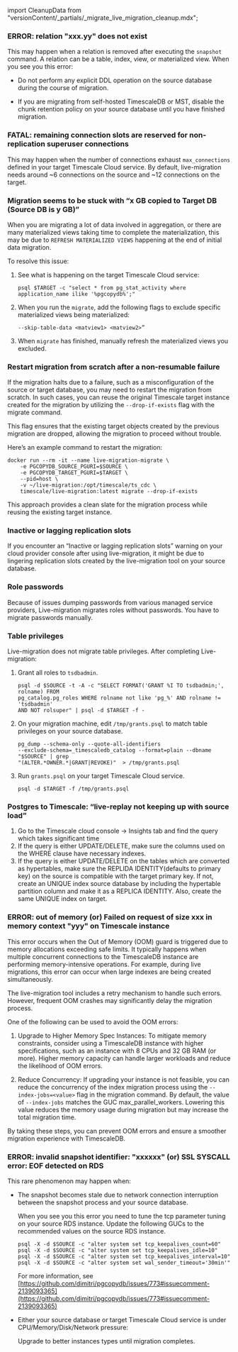 import CleanupData from "versionContent/_partials/_migrate_live_migration_cleanup.mdx";

### ERROR: relation "xxx.yy" does not exist

This may happen when a relation is removed after executing the `snapshot` command. A relation can be
a table, index, view, or materialized view. When you see you this error:

- Do not perform any explicit DDL operation on the source database during the course of migration.

- If you are migrating from self-hosted TimescaleDB or MST, disable the chunk retention policy on your source database 
  until you have finished migration. 

### FATAL: remaining connection slots are reserved for non-replication superuser connections

This may happen when the number of connections exhaust `max_connections` defined in your target Timescale Cloud
service. By default, live-migration needs around ~6 connections on the source and ~12 connections on the target.

### Migration seems to be stuck with “x GB copied to Target DB (Source DB is y GB)”

When you are migrating a lot of data involved in aggregation, or there are many materialized views taking time
to complete the materialization, this may be due to `REFRESH MATERIALIZED VIEWS` happening at the end of initial 
data migration.
 
To resolve this issue:

1. See what is happening on the target Timescale Cloud service:
   ```shell
   psql $TARGET -c "select * from pg_stat_activity where application_name ilike '%pgcopydb%';"
   ```

1. When you run the `migrate`, add the following flags to exclude specific materialized views being materialized:
   ```shell
   --skip-table-data <matview1> <matview2>” 
   ```

1. When `migrate` has finished, manually refresh the materialized views you excluded.


### Restart migration from scratch after a non-resumable failure

If the migration halts due to a failure, such as a misconfiguration of the source or target database, you may need to restart the migration from scratch. In such cases, you can reuse the original Timescale target instance created for the migration by utilizing the `--drop-if-exists` flag with the migrate command.

This flag ensures that the existing target objects created by the previous migration are dropped, allowing the migration to proceed without trouble.

Here’s an example command to restart the migration:

```shell
docker run --rm -it --name live-migration-migrate \
    -e PGCOPYDB_SOURCE_PGURI=$SOURCE \
    -e PGCOPYDB_TARGET_PGURI=$TARGET \
    --pid=host \
    -v ~/live-migration:/opt/timescale/ts_cdc \
    timescale/live-migration:latest migrate --drop-if-exists
```

This approach provides a clean slate for the migration process while reusing the existing target instance.
### Inactive or lagging replication slots

If you encounter an “Inactive or lagging replication slots” warning on your cloud provider console after using live-migration, it might be due to lingering replication slots created by the live-migration tool on your source database.

<CleanupData />


### Role passwords

Because of issues dumping passwords from various managed service providers, Live-migration 
migrates roles without passwords. You have to migrate passwords manually.


### Table privileges

Live-migration does not migrate table privileges. After completing Live-migration: 

1. Grant all roles to `tsdbadmin`.
   ```shell
   psql -d $SOURCE -t -A -c "SELECT FORMAT('GRANT %I TO tsdbadmin;', rolname) FROM 
   pg_catalog.pg_roles WHERE rolname not like 'pg_%' AND rolname != 'tsdbadmin' 
   AND NOT rolsuper" | psql -d $TARGET -f -  
   ```
   
1. On your migration machine, edit `/tmp/grants.psql` to match table privileges on your source database.
   ```shell
   pg_dump --schema-only --quote-all-identifiers 
   --exclude-schema=_timescaledb_catalog --format=plain --dbname "$SOURCE" | grep 
   "(ALTER.*OWNER.*|GRANT|REVOKE)"  > /tmp/grants.psql 
   ```
   
1. Run `grants.psql` on your target Timescale Cloud service. 
   ```shell
   psql -d $TARGET -f /tmp/grants.psql
   ```

### Postgres to Timescale: “live-replay not keeping up with source load”

1. Go to the Timescale cloud console -> Insights tab and find the query which takes significant time
2. If the query is either UPDATE/DELETE, make sure the columns used on the WHERE clause have necessary indexes.
3. If the query is either UPDATE/DELETE on the tables which are converted as hypertables, make sure the REPLIDA IDENTITY(defaults to primary key) on the source is compatible with the target primary key. If not, create an UNIQUE index source database by including the hypertable partition column and make it as a REPLICA IDENTITY. Also, create the same UNIQUE index on target.

### ERROR: out of memory (or) Failed on request of size xxx in memory context "yyy" on Timescale instance

This error occurs when the Out of Memory (OOM) guard is triggered due to memory allocations exceeding safe limits. It typically happens when multiple concurrent connections to the TimescaleDB instance are performing memory-intensive operations. For example, during live migrations, this error can occur when large indexes are being created simultaneously.

The live-migration tool includes a retry mechanism to handle such errors. However, frequent OOM crashes may significantly delay the migration process.

One of the following can be used to avoid the OOM errors:

1. Upgrade to Higher Memory Spec Instances: To mitigate memory constraints, consider using a TimescaleDB instance with higher specifications, such as an instance with 8 CPUs and 32 GB RAM (or more). Higher memory capacity can handle larger workloads and reduce the likelihood of OOM errors.

1. Reduce Concurrency: If upgrading your instance is not feasible, you can reduce the concurrency of the index migration process using the `--index-jobs=<value>` flag in the migration command. By default, the value of `--index-jobs` matches the GUC max_parallel_workers. Lowering this value reduces the memory usage during migration but may increase the total migration time.

By taking these steps, you can prevent OOM errors and ensure a smoother migration experience with TimescaleDB.

### ERROR:  invalid snapshot identifier: "xxxxxx" (or) SSL SYSCALL error: EOF detected on RDS

This rare phenomenon may happen when:

- The snapshot becomes stale due to network connection interruption between the snapshot process and your source database.

  When you see you this error you need to tune the tcp parameter tuning on your source RDS instance. Update the
  following GUCs to the recommended values on the source RDS instance.

   ```shell
   psql -X -d $SOURCE -c "alter system set tcp_keepalives_count=60"
   psql -X -d $SOURCE -c "alter system set tcp_keepalives_idle=10"
   psql -X -d $SOURCE -c "alter system set tcp_keepalives_interval=10"
   psql -X -d $SOURCE -c "alter system set wal_sender_timeout='30min'"
   ```

  For more information, see [https://github.com/dimitri/pgcopydb/issues/773#issuecomment-2139093365](https://github.com/dimitri/pgcopydb/issues/773#issuecomment-2139093365)

- Either your source database or target Timescale Cloud service is under CPU/Memory/Disk/Network pressure:

  Upgrade to better instances types until migration completes.


[align-versions]: /migrate/:currentVersion:/live-migration/#align-the-version-of-timescaledb-on-the-source-and-target
